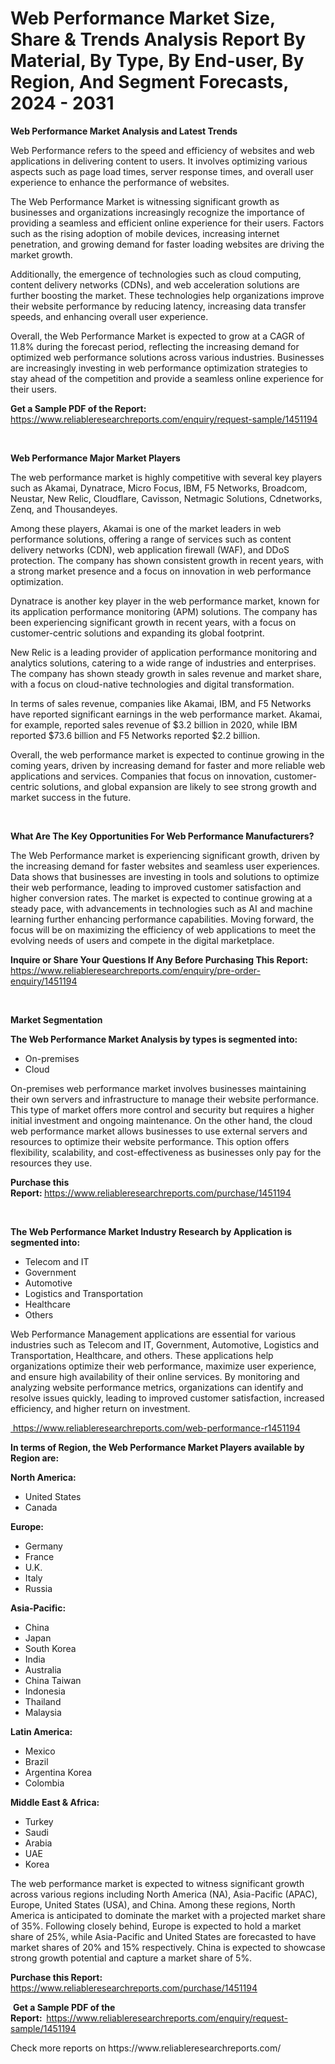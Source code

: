 <p><h1>Web Performance Market Size, Share & Trends Analysis Report By Material, By Type, By End-user, By Region, And Segment Forecasts, 2024 - 2031</h1></p><p><strong>Web Performance Market Analysis and Latest Trends</strong></p>
<p><p>Web Performance refers to the speed and efficiency of websites and web applications in delivering content to users. It involves optimizing various aspects such as page load times, server response times, and overall user experience to enhance the performance of websites.</p><p>The Web Performance Market is witnessing significant growth as businesses and organizations increasingly recognize the importance of providing a seamless and efficient online experience for their users. Factors such as the rising adoption of mobile devices, increasing internet penetration, and growing demand for faster loading websites are driving the market growth.</p><p>Additionally, the emergence of technologies such as cloud computing, content delivery networks (CDNs), and web acceleration solutions are further boosting the market. These technologies help organizations improve their website performance by reducing latency, increasing data transfer speeds, and enhancing overall user experience.</p><p>Overall, the Web Performance Market is expected to grow at a CAGR of 11.8% during the forecast period, reflecting the increasing demand for optimized web performance solutions across various industries. Businesses are increasingly investing in web performance optimization strategies to stay ahead of the competition and provide a seamless online experience for their users.</p></p>
<p><strong>Get a Sample PDF of the Report:&nbsp;</strong> <a href="https://www.reliableresearchreports.com/enquiry/request-sample/1451194">https://www.reliableresearchreports.com/enquiry/request-sample/1451194</a></p>
<p>&nbsp;</p>
<p><strong>Web Performance Major Market Players</strong></p>
<p><p>The web performance market is highly competitive with several key players such as Akamai, Dynatrace, Micro Focus, IBM, F5 Networks, Broadcom, Neustar, New Relic, Cloudflare, Cavisson, Netmagic Solutions, Cdnetworks, Zenq, and Thousandeyes. </p><p>Among these players, Akamai is one of the market leaders in web performance solutions, offering a range of services such as content delivery networks (CDN), web application firewall (WAF), and DDoS protection. The company has shown consistent growth in recent years, with a strong market presence and a focus on innovation in web performance optimization.</p><p>Dynatrace is another key player in the web performance market, known for its application performance monitoring (APM) solutions. The company has been experiencing significant growth in recent years, with a focus on customer-centric solutions and expanding its global footprint.</p><p>New Relic is a leading provider of application performance monitoring and analytics solutions, catering to a wide range of industries and enterprises. The company has shown steady growth in sales revenue and market share, with a focus on cloud-native technologies and digital transformation.</p><p>In terms of sales revenue, companies like Akamai, IBM, and F5 Networks have reported significant earnings in the web performance market. Akamai, for example, reported sales revenue of $3.2 billion in 2020, while IBM reported $73.6 billion and F5 Networks reported $2.2 billion.</p><p>Overall, the web performance market is expected to continue growing in the coming years, driven by increasing demand for faster and more reliable web applications and services. Companies that focus on innovation, customer-centric solutions, and global expansion are likely to see strong growth and market success in the future.</p></p>
<p>&nbsp;</p>
<p><strong>What Are The Key Opportunities For Web Performance Manufacturers?</strong></p>
<p><p>The Web Performance market is experiencing significant growth, driven by the increasing demand for faster websites and seamless user experiences. Data shows that businesses are investing in tools and solutions to optimize their web performance, leading to improved customer satisfaction and higher conversion rates. The market is expected to continue growing at a steady pace, with advancements in technologies such as AI and machine learning further enhancing performance capabilities. Moving forward, the focus will be on maximizing the efficiency of web applications to meet the evolving needs of users and compete in the digital marketplace.</p></p>
<p><strong>Inquire or Share Your Questions If Any Before Purchasing This Report:</strong> <a href="https://www.reliableresearchreports.com/enquiry/pre-order-enquiry/1451194">https://www.reliableresearchreports.com/enquiry/pre-order-enquiry/1451194</a></p>
<p>&nbsp;</p>
<p><strong>Market Segmentation</strong></p>
<p><strong>The Web Performance Market Analysis by types is segmented into:</strong></p>
<p><ul><li>On-premises</li><li>Cloud</li></ul></p>
<p><p>On-premises web performance market involves businesses maintaining their own servers and infrastructure to manage their website performance. This type of market offers more control and security but requires a higher initial investment and ongoing maintenance. On the other hand, the cloud web performance market allows businesses to use external servers and resources to optimize their website performance. This option offers flexibility, scalability, and cost-effectiveness as businesses only pay for the resources they use.</p></p>
<p><strong>Purchase this Report:&nbsp;</strong><a href="https://www.reliableresearchreports.com/purchase/1451194">https://www.reliableresearchreports.com/purchase/1451194</a></p>
<p>&nbsp;</p>
<p><strong>The Web Performance Market Industry Research by Application is segmented into:</strong></p>
<p><ul><li>Telecom and IT</li><li>Government</li><li>Automotive</li><li>Logistics and Transportation</li><li>Healthcare</li><li>Others</li></ul></p>
<p><p>Web Performance Management applications are essential for various industries such as Telecom and IT, Government, Automotive, Logistics and Transportation, Healthcare, and others. These applications help organizations optimize their web performance, maximize user experience, and ensure high availability of their online services. By monitoring and analyzing website performance metrics, organizations can identify and resolve issues quickly, leading to improved customer satisfaction, increased efficiency, and higher return on investment.</p></p>
<p><a href="https://www.reliableresearchreports.com/web-performance-r1451194">&nbsp;https://www.reliableresearchreports.com/web-performance-r1451194</a></p>
<p><strong>In terms of Region, the Web Performance Market Players available by Region are:</strong></p>
<p>
    <p> <strong> North America: </strong>
        <ul>
            <li>United States</li>
            <li>Canada</li>
        </ul>
        </p> 
    <p> <strong> Europe: </strong>
        <ul>
            <li>Germany</li>
            <li>France</li>
            <li>U.K.</li>
            <li>Italy</li>
            <li>Russia</li>
        </ul>
        </p> 
    <p> <strong> Asia-Pacific: </strong>
        <ul>
            <li>China</li>
            <li>Japan</li>
            <li>South Korea</li>
            <li>India</li>
            <li>Australia</li>
            <li>China Taiwan</li>
            <li>Indonesia</li>
            <li>Thailand</li>
            <li>Malaysia</li>
        </ul>
        </p> 
    <p> <strong> Latin America: </strong>
        <ul>
            <li>Mexico</li>
            <li>Brazil</li>
            <li>Argentina Korea</li>
            <li>Colombia</li>
        </ul>
        </p> 
    <p> <strong> Middle East & Africa: </strong>
        <ul>
            <li>Turkey</li>
            <li>Saudi</li>
            <li>Arabia</li>
            <li>UAE</li>
            <li>Korea</li>
        </ul>
    </p>
    </p>
<p><p>The web performance market is expected to witness significant growth across various regions including North America (NA), Asia-Pacific (APAC), Europe, United States (USA), and China. Among these regions, North America is anticipated to dominate the market with a projected market share of 35%. Following closely behind, Europe is expected to hold a market share of 25%, while Asia-Pacific and United States are forecasted to have market shares of 20% and 15% respectively. China is expected to showcase strong growth potential and capture a market share of 5%.</p></p>
<p><strong>Purchase this Report: </strong><a href="https://www.reliableresearchreports.com/purchase/1451194">https://www.reliableresearchreports.com/purchase/1451194</a></p>
<p>&nbsp;<strong>Get a Sample PDF of the Report:&nbsp;&nbsp;</strong><a href="https://www.reliableresearchreports.com/enquiry/request-sample/1451194">https://www.reliableresearchreports.com/enquiry/request-sample/1451194</a></p>
<p><strong></strong></p>
<p>Check more reports on https://www.reliableresearchreports.com/</p>